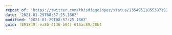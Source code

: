 ```yaml
---
repost_of: 'https://twitter.com/thisdiegolopez/status/1354951185539719181?s=20'
date: '2021-01-29T08:57:25.186Z'
modified: '2021-01-29T08:57:25.186Z'
guid: f091849f-ea8b-4136-b04f-615ac89a28b4
---
```

 
